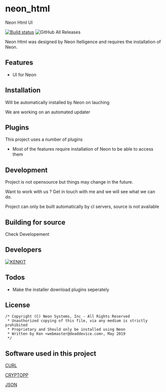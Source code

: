 # neon_html
Neon Html UI

[![Build status](https://ci.appveyor.com/api/projects/status/4isamhnx9xtpxv9u?svg=true)](https://ci.appveyor.com/project/kenkit/neon-html)
![GitHub All Releases](https://img.shields.io/github/downloads/kenkit/neon_html/total?label=Downloaded&style=plastic)

Neon Html was designed by Neon Itelligence and requires the installation of Neon.

## Features

-   UI for Neon

## Installation

Will be automatically installed by Neon on lauching

We are working on an automated updater

## Plugins

This project uses a number of plugins

-   Most of the features require installation of Neon to be able to access them

## Development
Project is not opensource but things may change in the future.

Want to work with us ? Get in touch with me and we will see what we can do.

Project can only be built automatically by cl servers, source is not available 

## Building for source

Check Developement

## Developers

[![KENKIT](https://www.codewars.com/users/kenkit/badges/large)](https://www.codewars.com/users/kenkit)


## Todos

-   Make the installer download plugins seperately

## License
```
/* Copyright (C) Neon Systems, Inc - All Rights Reserved
 * Unauthorized copying of this file, via any medium is strictly prohibited
 * Proprietary and Should only be installed using Neon
 * Written by Ken <webmaster@deaddevice.com>, May 2019
 */
```

## Software used in this project

   [CURL]()
   
   [CRYPTOPP]()
   
   [JSON]()
   

